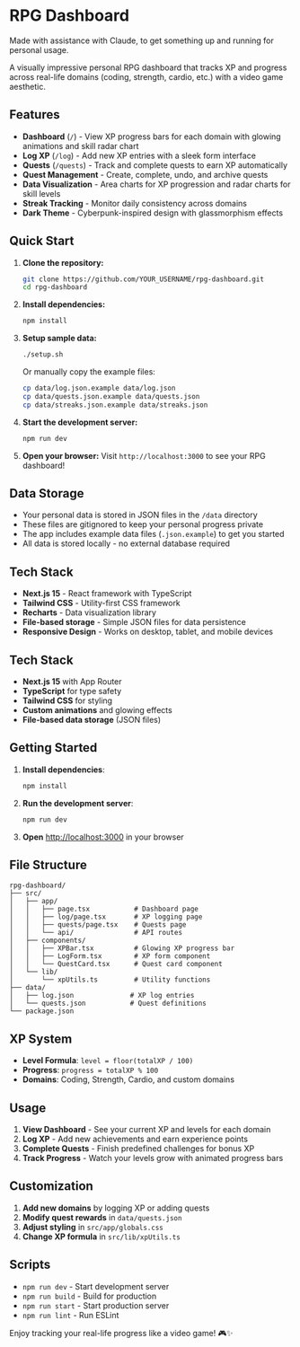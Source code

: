 # RPG Dashboard

Made with assistance with Claude, to get something up and running for personal usage.

A visually impressive personal RPG dashboard that tracks XP and progress across real-life domains (coding, strength, cardio, etc.) with a video game aesthetic.

## Features

- **Dashboard** (`/`) - View XP progress bars for each domain with glowing animations and skill radar chart
- **Log XP** (`/log`) - Add new XP entries with a sleek form interface
- **Quests** (`/quests`) - Track and complete quests to earn XP automatically
- **Quest Management** - Create, complete, undo, and archive quests
- **Data Visualization** - Area charts for XP progression and radar charts for skill levels
- **Streak Tracking** - Monitor daily consistency across domains
- **Dark Theme** - Cyberpunk-inspired design with glassmorphism effects

## Quick Start

1. **Clone the repository:**
   ```bash
   git clone https://github.com/YOUR_USERNAME/rpg-dashboard.git
   cd rpg-dashboard
   ```

2. **Install dependencies:**
   ```bash
   npm install
   ```

3. **Setup sample data:**
   ```bash
   ./setup.sh
   ```
   Or manually copy the example files:
   ```bash
   cp data/log.json.example data/log.json
   cp data/quests.json.example data/quests.json
   cp data/streaks.json.example data/streaks.json
   ```

4. **Start the development server:**
   ```bash
   npm run dev
   ```

5. **Open your browser:**
   Visit `http://localhost:3000` to see your RPG dashboard!

## Data Storage

- Your personal data is stored in JSON files in the `/data` directory
- These files are gitignored to keep your personal progress private
- The app includes example data files (`.json.example`) to get you started
- All data is stored locally - no external database required

## Tech Stack

- **Next.js 15** - React framework with TypeScript
- **Tailwind CSS** - Utility-first CSS framework
- **Recharts** - Data visualization library
- **File-based storage** - Simple JSON files for data persistence
- **Responsive Design** - Works on desktop, tablet, and mobile devices

## Tech Stack

- **Next.js 15** with App Router
- **TypeScript** for type safety
- **Tailwind CSS** for styling
- **Custom animations** and glowing effects
- **File-based data storage** (JSON files)

## Getting Started

1. **Install dependencies**:
   ```bash
   npm install
   ```
2. **Run the development server**:
   ```bash
   npm run dev
   ```
3. **Open** [http://localhost:3000](http://localhost:3000) in your browser

## File Structure

```
rpg-dashboard/
├── src/
│   ├── app/
│   │   ├── page.tsx           # Dashboard page
│   │   ├── log/page.tsx       # XP logging page
│   │   ├── quests/page.tsx    # Quests page
│   │   └── api/               # API routes
│   ├── components/
│   │   ├── XPBar.tsx          # Glowing XP progress bar
│   │   ├── LogForm.tsx        # XP form component
│   │   └── QuestCard.tsx      # Quest card component
│   └── lib/
│       └── xpUtils.ts         # Utility functions
├── data/
│   ├── log.json              # XP log entries
│   └── quests.json           # Quest definitions
└── package.json
```

## XP System

- **Level Formula**: `level = floor(totalXP / 100)`
- **Progress**: `progress = totalXP % 100`
- **Domains**: Coding, Strength, Cardio, and custom domains

## Usage

1. **View Dashboard** - See your current XP and levels for each domain
2. **Log XP** - Add new achievements and earn experience points
3. **Complete Quests** - Finish predefined challenges for bonus XP
4. **Track Progress** - Watch your levels grow with animated progress bars

## Customization

1. **Add new domains** by logging XP or adding quests
2. **Modify quest rewards** in `data/quests.json`
3. **Adjust styling** in `src/app/globals.css`
4. **Change XP formula** in `src/lib/xpUtils.ts`

## Scripts

- `npm run dev` - Start development server
- `npm run build` - Build for production
- `npm run start` - Start production server
- `npm run lint` - Run ESLint

Enjoy tracking your real-life progress like a video game! 🎮✨
